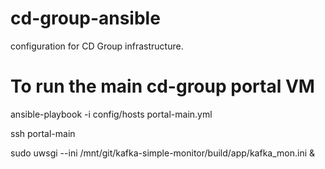 # cd-group-ansible
configuration for CD Group infrastructure.

# To run the main cd-group portal VM

ansible-playbook -i config/hosts portal-main.yml

ssh portal-main

sudo uwsgi --ini /mnt/git/kafka-simple-monitor/build/app/kafka_mon.ini &


